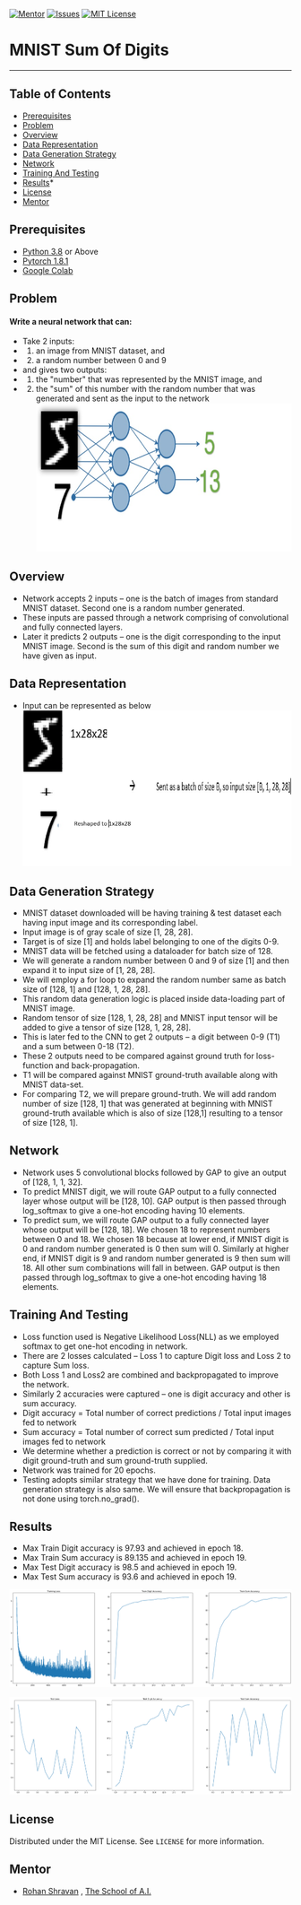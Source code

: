 <!-- PROJECT SHIELDS -->
<!--
*** I'm using markdown "reference style" links for readability.
*** Reference links are enclosed in brackets [ ] instead of parentheses ( ).
*** See the bottom of this document for the declaration of the reference variables
*** for contributors-url, forks-url, etc. This is an optional, concise syntax you may use.
*** https://www.markdownguide.org/basic-syntax/#reference-style-links
-->
[![Mentor][mentor-shield]][mentor-url]
[![Issues][issues-shield]][issues-url]
[![MIT License][license-shield]][license-url]

# MNIST Sum Of Digits
________

<!-- TABLE OF CONTENTS -->
## Table of Contents

* [Prerequisites](#prerequisites)
* [Problem](#Problem)
* [Overview](#Overview)
* [Data Representation](#Data-Representation)
* [Data Generation Strategy](#Data-Generation-Strategy)
* [Network](#Network)
* [Training And Testing](#Training-And-Testing)
* [Results](#Results)* 
* [License](#license)
* [Mentor](#mentor)

## Prerequisites

* [Python 3.8](https://www.python.org/downloads/) or Above
* [Pytorch 1.8.1](https://pytorch.org/)  
* [Google Colab](https://colab.research.google.com/)

<!-- Problem -->
## Problem
#### Write a neural network that can:
- Take 2 inputs:
- 1. an image from MNIST dataset, and
- 2.	a random number between 0 and 9
- and gives two outputs:
- 1.	the "number" that was represented by the MNIST image, and
- 2.	the "sum" of this number with the random number that was generated and sent as the input to the network 
![Problem_Statement_Image](https://github.com/anilbhatt1/Deep_Learning_EVA6_Phase1/blob/main/S3_MNIST_Sum_of_Digits/Pblm_Statement.jpg)

<!-- Overview -->
## Overview
- Network accepts 2 inputs – one is the batch of images from standard MNIST dataset. Second one is a random number generated.
- These inputs are passed through a network comprising of convolutional and fully connected layers.
- Later it predicts 2 outputs – one is the digit corresponding to the input MNIST image. Second is the sum of this digit and random number we have given as input.

<!-- Data-Representation -->
## Data Representation
- Input can be represented as below
![Input_Data](https://github.com/anilbhatt1/Deep_Learning_EVA6_Phase1/blob/main/S3_MNIST_Sum_of_Digits/Input_Data.jpg)

<!-- Data-Generation-Strategy -->
## Data Generation Strategy
- MNIST dataset downloaded will be having training & test dataset each having input image and its corresponding label.
- Input image is of gray scale of size [1, 28, 28].
- Target is of size [1] and holds label belonging to one of the digits 0-9.
- MNIST data will be fetched using a dataloader for batch size of 128.
- We will generate a random number between 0 and 9 of size [1] and then expand it to input size of [1, 28, 28].
- We will employ a for loop to expand the random number same as batch size of [128, 1] and [128, 1, 28, 28].
- This random data generation logic is placed inside data-loading part of MNIST image.
- Random tensor of size [128, 1, 28, 28] and MNIST input tensor will be added to give a tensor of size [128, 1, 28, 28].
- This is later fed to the CNN to get 2 outputs – a digit between 0-9 (T1) and a sum between 0-18 (T2).
- These 2 outputs need to be compared against ground truth for loss-function and back-propagation. 
- T1 will be compared against MNIST ground-truth available along with MNIST data-set.
- For comparing T2, we will prepare ground-truth. We will add random number of size  [128, 1]  that was generated at beginning with MNIST ground-truth available which is also of size [128,1] resulting to a tensor of size [128, 1].

<!-- Network -->
## Network
- Network uses 5 convolutional blocks followed by GAP to give an output of [128, 1, 1, 32]. 
- To predict MNIST digit, we will route GAP output to a fully connected layer whose output will be [128, 10]. GAP output is then passed through log_softmax to give a one-hot encoding having 10 elements.
- To predict sum, we will route GAP output to a fully connected layer whose output will be [128, 18]. We chosen 18 to represent numbers between 0 and 18. We chosen 18 because at lower end, if MNIST digit is 0 and random number generated is 0 then sum will 0. Similarly at higher end, if MNIST digit is 9 and random number generated is 9 then sum will 18. All other sum combinations will fall in between. GAP output is then passed through log_softmax to give a one-hot encoding having 18 elements.

<!-- Training-And-Testing -->
## Training And Testing
- Loss function used is Negative Likelihood Loss(NLL) as we employed softmax to get one-hot encoding in network.
- There are 2 losses calculated – Loss 1 to capture Digit loss and Loss 2 to capture Sum loss.
- Both Loss 1 and Loss2 are combined and backpropagated to improve the network.
- Similarly 2 accuracies were captured – one is digit accuracy and other is sum accuracy. 
- Digit accuracy = Total number of correct predictions / Total input images fed to network
- Sum accuracy = Total number of correct sum predicted / Total input images fed to network
- We determine whether a prediction is correct or not by comparing it with digit ground-truth and sum ground-truth supplied. 
- Network was trained for 20 epochs.
- Testing adopts similar strategy that we have done for training. Data generation strategy is also same. We will ensure that backpropagation is not done using torch.no_grad().

<!-- Results -->
## Results
- Max Train Digit accuracy is 97.93 and achieved in epoch 18.
- Max Train Sum accuracy is 89.135 and achieved in epoch 19.
- Max Test Digit accuracy is 98.5 and achieved in epoch 19.
- Max Test Sum accuracy is 93.6 and achieved in epoch 19.

![Training_Plot](https://github.com/anilbhatt1/Deep_Learning_EVA6_Phase1/blob/main/S3_MNIST_Sum_of_Digits/Training_Plot.png)

![Testing_Plot](https://github.com/anilbhatt1/Deep_Learning_EVA6_Phase1/blob/main/S3_MNIST_Sum_of_Digits/Testing_Plot.png)

<!-- LICENSE -->
## License

Distributed under the MIT License. See `LICENSE` for more information.

<!-- MENTOR -->
## Mentor

* [Rohan Shravan](https://www.linkedin.com/in/rohanshravan/) , [The School of A.I.](https://theschoolof.ai/)

<!-- MARKDOWN LINKS & IMAGES -->
<!-- https://www.markdownguide.org/basic-syntax/#reference-style-links -->
[mentor-shield]: https://img.shields.io/badge/Mentor-mentor-yellowgreen
[mentor-url]: https://www.linkedin.com/in/rohanshravan/
[forks-shield]: https://img.shields.io/github/forks/othneildrew/Best-README-Template.svg?style=flat-square
[forks-url]: https://github.com/othneildrew/Best-README-Template/network/members
[stars-shield]: https://img.shields.io/github/stars/othneildrew/Best-README-Template.svg?style=flat-square
[stars-url]: https://github.com/othneildrew/Best-README-Template/stargazers
[issues-shield]: https://img.shields.io/github/issues/othneildrew/Best-README-Template.svg?style=flat-square
[issues-url]: https://github.com/othneildrew/Best-README-Template/issues
[license-shield]: https://img.shields.io/github/license/othneildrew/Best-README-Template.svg?style=flat-square
[license-url]: https://github.com/anilbhatt1/Deep_Learning_EVA4_Phase2/blob/master/LICENSE.txt
[linkedin-shield]: https://img.shields.io/badge/-LinkedIn-black.svg?style=flat-square&logo=linkedin&colorB=555



